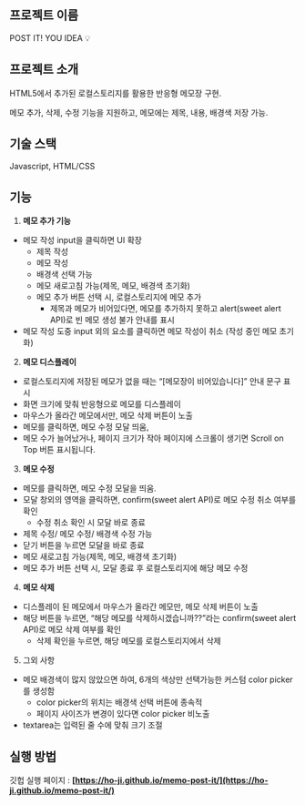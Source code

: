 ## 프로젝트 이름


POST IT! YOU IDEA 💡

## 프로젝트 소개


HTML5에서 추가된 로컬스토리지를 활용한 반응형 메모장 구현.

메모 추가, 삭제, 수정 기능을 지원하고, 메모에는 제목, 내용, 배경색 저장 가능.

## 기술 스택


Javascript, HTML/CSS

## 기능


1. **메모 추가 기능**
- 메모 작성 input을 클릭하면 UI 확장
    - 제목 작성
    - 메모 작성
    - 배경색 선택 가능
    - 메모 새로고침 가능(제목, 메모, 배경색 초기화)
    - 메모 추가 버튼 선택 시, 로컬스토리지에 메모 추가
        - 제목과 메모가 비어있다면, 메모를 추가하지 못하고 alert(sweet alert API)로 빈 메모 생성 불가 안내를 표시
- 메모 작성 도중 input 외의 요소를 클릭하면 메모 작성이 취소 (작성 중인 메모 초기화)

2. **메모 디스플레이**
- 로컬스토리지에 저장된 메모가 없을 때는 “[메모장이 비어있습니다]” 안내 문구 표시
- 화면 크기에 맞춰 반응형으로 메모를 디스플레이
- 마우스가 올라간 메모에서만, 메모 삭제 버튼이 노출
- 메모를 클릭하면, 메모 수정 모달 띄움,
- 메모 수가 늘어났거나, 페이지 크기가 작아 페이지에 스크롤이 생기면 Scroll on Top 버튼 표시됩니다.

3. **메모 수정**
- 메모를 클릭하면, 메모 수정 모달을 띄움.
- 모달 창외의 영역을 클릭하면, confirm(sweet alert API)로 메모 수정 취소 여부를 확인
    - 수정 취소 확인 시 모달 바로 종료
- 제목 수정/ 메모 수정/ 배경색 수정 가능
- 닫기 버튼을 누르면 모달을 바로 종료
- 메모 새로고침 가능(제목, 메모, 배경색 초기화)
- 메모 추가 버튼 선택 시, 모달 종료 후 로컬스토리지에 해당 메모 수정

4. **메모 삭제**
- 디스플레이 된 메모에서 마우스가 올라간 메모만, 메모 삭제 버튼이 노출
- 해당 버튼을 누르면, “해당 메모를 삭제하시겠습니까??”라는 confirm(sweet alert API)로 메모 삭제 여부를 확인
    - 삭제 확인을 누르면, 해당 메모를 로컬스토리지에서 삭제

5. 그외 사항
- 메모 배경색이 많지 않았으면 하여, 6개의 색상만 선택가능한 커스텀 color picker를 생성함
    - color picker의 위치는 배경색 선택 버튼에 종속적
    - 페이지 사이즈가 변경이 있다면 color picker 비노출
- textarea는 입력된 줄 수에 맞춰 크기 조절

## 실행 방법

깃헙 실행 페이지 : **[https://ho-ji.github.io/memo-post-it/](https://ho-ji.github.io/memo-post-it/)**